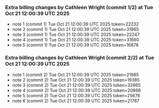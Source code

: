 
### Extra billing changes by Cathleen Wright (commit 1/2) at Tue Oct 21 12:00:39 UTC 2025
* note 1 (commit 1) Tue Oct 21 12:00:39 UTC 2025 token=22232
* note 2 (commit 1) Tue Oct 21 12:00:39 UTC 2025 token=31965
* note 3 (commit 1) Tue Oct 21 12:00:39 UTC 2025 token=22247
* note 4 (commit 1) Tue Oct 21 12:00:39 UTC 2025 token=31660
* note 5 (commit 1) Tue Oct 21 12:00:39 UTC 2025 token=16878

### Extra billing changes by Cathleen Wright (commit 2/2) at Tue Oct 21 12:00:39 UTC 2025
* note 1 (commit 2) Tue Oct 21 12:00:39 UTC 2025 token=21985
* note 2 (commit 2) Tue Oct 21 12:00:39 UTC 2025 token=19385
* note 3 (commit 2) Tue Oct 21 12:00:39 UTC 2025 token=32665
* note 4 (commit 2) Tue Oct 21 12:00:39 UTC 2025 token=20866
* note 5 (commit 2) Tue Oct 21 12:00:39 UTC 2025 token=25676
* note 6 (commit 2) Tue Oct 21 12:00:39 UTC 2025 token=21787
